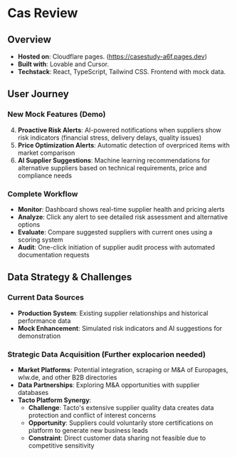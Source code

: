 # Cas Review

## Overview
- **Hosted on**: Cloudflare pages. (https://casestudy-a6f.pages.dev)
- **Built with**: Lovable and Cursor.
- **Techstack**: React, TypeScript, Tailwind CSS. Frontend with mock data.

## User Journey

### New Mock Features (Demo)
4. **Proactive Risk Alerts**: AI-powered notifications when suppliers show risk indicators (financial stress, delivery delays, quality issues)
5. **Price Optimization Alerts**: Automatic detection of overpriced items with market comparison
6. **AI Supplier Suggestions**: Machine learning recommendations for alternative suppliers based on technical requirements, price and compliance needs

### Complete Workflow
- **Monitor**: Dashboard shows real-time supplier health and pricing alerts
- **Analyze**: Click any alert to see detailed risk assessment and alternative options
- **Evaluate**: Compare suggested suppliers with current ones using a scoring system
- **Audit**: One-click initiation of supplier audit process with automated documentation requests

## Data Strategy & Challenges

### Current Data Sources
- **Production System**: Existing supplier relationships and historical performance data
- **Mock Enhancement**: Simulated risk indicators and AI suggestions for demonstration

### Strategic Data Acquisition (Further explocarion needed)
- **Market Platforms**: Potential integration, scraping or M&A of Europages, wlw.de, and other B2B directories
- **Data Partnerships**: Exploring M&A opportunities with supplier databases
- **Tacto Platform Synergy**: 
  - **Challenge**: Tacto's extensive supplier quality data creates data protection and conflict of interest concerns
  - **Opportunity**: Suppliers could voluntarily store certifications on platform to generate new business leads
  - **Constraint**: Direct customer data sharing not feasible due to competitive sensitivity

